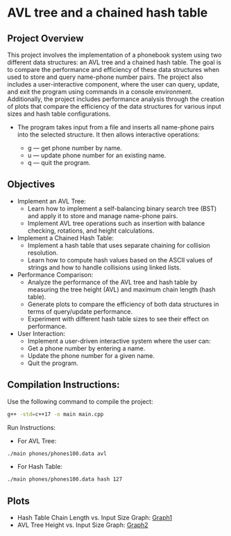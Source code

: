 # AVL tree and a chained hash table

## Project Overview
This project involves the implementation of a phonebook system using two different data structures: an AVL tree and a chained hash table. The goal is to compare the performance and efficiency of these data structures when used to store and query name-phone number pairs. The project also includes a user-interactive component, where the user can query, update, and exit the program using commands in a console environment. Additionally, the project includes performance analysis through the creation of plots that compare the efficiency of the data structures for various input sizes and hash table configurations.

- The program takes input from a file and inserts all name-phone pairs into the selected structure. It then allows interactive operations:

  - g — get phone number by name.
  - u — update phone number for an existing name.
  - q — quit the program.

## Objectives
- Implement an AVL Tree:
  - Learn how to implement a self-balancing binary search tree (BST) and apply it to store and manage name-phone pairs.
  - Implement AVL tree operations such as insertion with balance checking, rotations, and height calculations.
- Implement a Chained Hash Table:
  - Implement a hash table that uses separate chaining for collision resolution.
  - Learn how to compute hash values based on the ASCII values of strings and how to handle collisions using linked lists.
- Performance Comparison:
  - Analyze the performance of the AVL tree and hash table by measuring the tree height (AVL) and maximum chain length (hash table).
  - Generate plots to compare the efficiency of both data structures in terms of query/update performance.
  - Experiment with different hash table sizes to see their effect on performance.
- User Interaction:
  - Implement a user-driven interactive system where the user can:
  - Get a phone number by entering a name.
  - Update the phone number for a given name.
  - Quit the program.
 
## Compilation Instructions:
Use the following command to compile the project:
```bash
g++ -std=c++17 -o main main.cpp 
```
Run Instructions:
- For AVL Tree:
```bash
./main phones/phones100.data avl
```
- For Hash Table:
```bash
./main phones/phones100.data hash 127
```
## Plots
- Hash Table Chain Length vs. Input Size Graph:
[Graph1](images/Graph_1_Sandu.pdf)
- AVL Tree Height vs. Input Size Graph:
[Graph2](images/Graph_2_Sandu.pdf)
